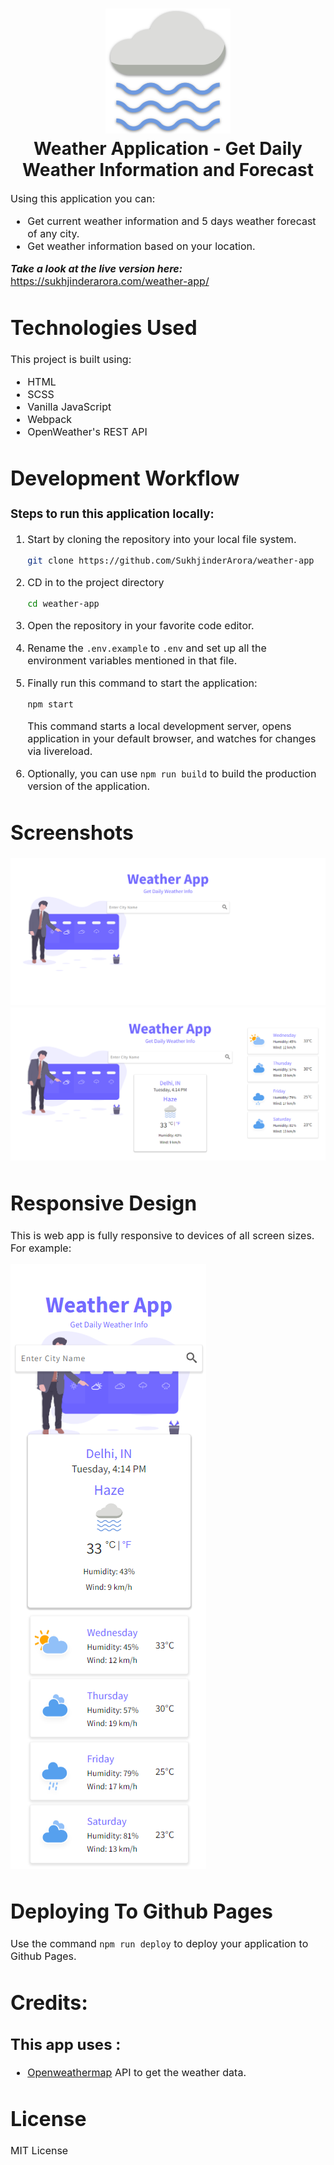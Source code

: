 <h1 align="center">
  <img title="Weather App" src="screenshots/logo.png" alt="Weather App Logo" width="200" />
  <br>
Weather Application - Get Daily Weather Information and Forecast
</h1>

<font size="3">
Using this application you can:

- Get current weather information and 5 days weather forecast of any city.
- Get weather information based on your location.

**_Take a look at the live version here:_** https://sukhjinderarora.com/weather-app/

# Technologies Used

This project is built using:

- HTML
- SCSS
- Vanilla JavaScript
- Webpack
- OpenWeather's REST API

# Development Workflow

### Steps to run this application locally:

1. Start by cloning the repository into your local file system.

   ```bash
   git clone https://github.com/SukhjinderArora/weather-app
   ```

2. CD in to the project directory

   ```bash
   cd weather-app
   ```

3. Open the repository in your favorite code editor.
4. Rename the `.env.example` to `.env` and set up all the environment variables mentioned in that file.
5. Finally run this command to start the application:

   ```bash
   npm start
   ```

   This command starts a local development server, opens application in your default browser, and watches for changes via livereload.

6. Optionally, you can use `npm run build` to build the production version of the application.

# Screenshots

![ScreenShot](/screenshots/home.png)
![ScreenShot](/screenshots/weather.png)

# Responsive Design

This is web app is fully responsive to devices of all screen sizes. For example:

![ScreenShot](/screenshots/weather-mobile.png)

# Deploying To Github Pages

Use the command `npm run deploy` to deploy your application to Github Pages.

# Credits:

## This app uses :

- [Openweathermap](https://openweathermap.org/api) API to get the weather data.

# License

MIT License
